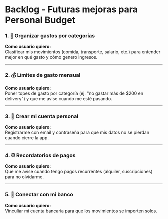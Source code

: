 # Backlog - Futuras mejoras para Personal Budget

### 1. 📂 Organizar gastos por categorías  
**Como usuario quiero:**  
Clasificar mis movimientos (comida, transporte, salario, etc.) para entender mejor en qué gasto y cómo genero ingresos. 

---

### 2. 💰 Límites de gasto mensual  
**Como usuario quiero:**  
Poner topes de gasto por categoría (ej. "no gastar más de $200 en delivery") y que me avise cuando me esté pasando.

---

### 3. 🔐 Crear mi cuenta personal  
**Como usuario quiero:**  
Registrarme con email y contraseña para que mis datos no se pierdan cuando cierre la app.

---

### 4. ⏰ Recordatorios de pagos  
**Como usuario quiero:**  
Que me avise cuando tengo pagos recurrentes (alquiler, suscripciones) para no olvidarme. 

---

### 5. 🏦 Conectar con mi banco  
**Como usuario quiero:**  
Vinculiar mi cuenta bancaria para que los movimientos se importen solos.